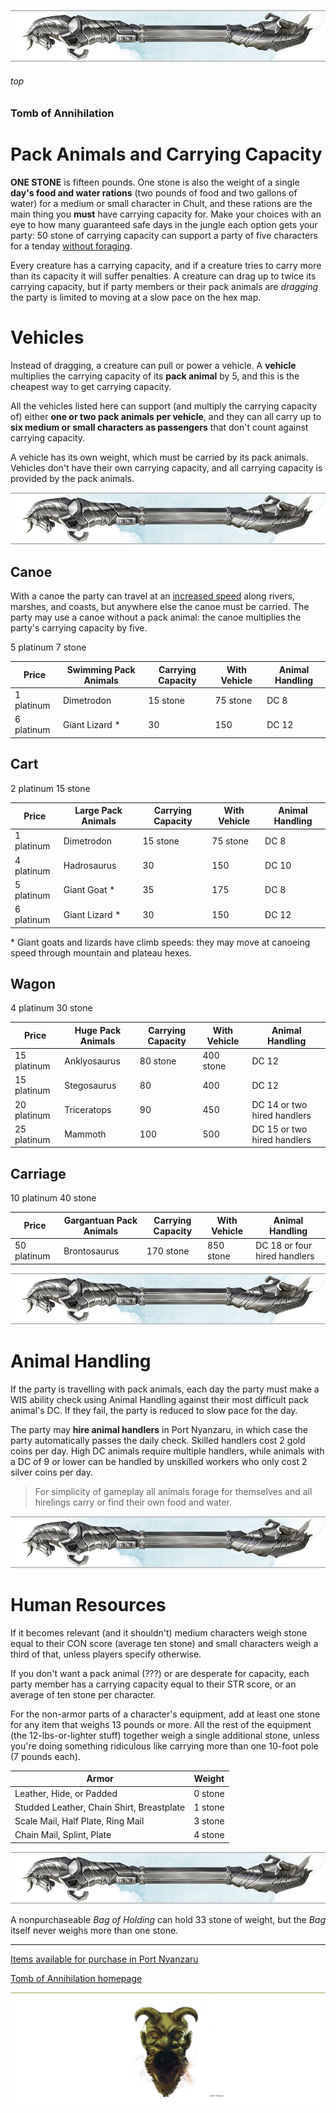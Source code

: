
![immovable rod](/images/immovable-rod.jpg)

###### top

### Tomb of Annihilation
# Pack Animals and Carrying Capacity

__ONE STONE__ is fifteen pounds. One stone is also the weight of a single **day's food and water rations** (two pounds of food and two gallons of water) for a medium or small character in Chult, and these rations are the main thing you **must** have carrying capacity for. Make your choices with an eye to how many guaranteed safe days in the jungle each option gets your party: 50 stone of carrying capacity can support a party of five characters for a tenday [without foraging](travelling.md#foraging-food-and-water).

Every creature has a carrying capacity, and if a creature tries to carry more than its capacity it will suffer penalties. A creature can drag up to twice its carrying capacity, but if party members or their pack animals are _dragging_ the party is limited to moving at a slow pace on the hex map.

# Vehicles

Instead of dragging, a creature can pull or power a vehicle. A __vehicle__ multiplies the carrying capacity of its __pack animal__ by 5, and this is the cheapest way to get carrying capacity.

All the vehicles listed here can support (and multiply the carrying capacity of) either **one or two pack animals per vehicle**, and they can all carry up to **six medium or small characters as passengers** that don't count against carrying capacity.

A vehicle has its own weight, which must be carried by its pack animals. Vehicles don't have their own carrying capacity, and all carrying capacity is provided by the pack animals.

![immovable rod](/images/immovable-rod.jpg)

## Canoe
With a canoe the party can travel at an [increased speed](travelling.md#paces) along rivers, marshes, and coasts, but anywhere else the canoe must be carried. The party may use a canoe without a pack animal: the canoe multiplies the party's carrying capacity by five.

5 platinum
7 stone

|Price|Swimming Pack Animals|Carrying Capacity|With Vehicle|Animal Handling|
|-|-|-|-|-|
|1 platinum|Dimetrodon|15 stone|75 stone|DC 8|
|6 platinum|Giant Lizard *|30|150|DC 12|

## Cart
2 platinum
15 stone

|Price|Large Pack Animals|Carrying Capacity|With Vehicle|Animal Handling|
|-|-|-|-|-|
|1 platinum|Dimetrodon|15 stone|75 stone|DC 8|
|4 platinum|Hadrosaurus|30|150|DC 10|
|5 platinum|Giant Goat *|35|175|DC 8|
|6 platinum|Giant Lizard *|30|150|DC 12|

\* Giant goats and lizards have climb speeds: they may move at canoeing speed through mountain and plateau hexes.

## Wagon
4 platinum
30 stone

|Price|Huge Pack Animals|Carrying Capacity|With Vehicle|Animal Handling|
|-|-|-|-|-|
|15 platinum|Anklyosaurus|80 stone|400 stone|DC 12|
|15 platinum|Stegosaurus|80|400|DC 12|
|20 platinum|Triceratops|90|450|DC 14 or two hired handlers|
|25 platinum|Mammoth|100|500|DC 15 or two hired handlers|

## Carriage
10 platinum
40 stone

|Price|Gargantuan Pack Animals|Carrying Capacity|With Vehicle|Animal Handling|
|-|-|-|-|-|
|50 platinum|Brontosaurus|170 stone|850 stone|DC 18 or four hired handlers

![immovable rod](/images/immovable-rod.jpg)

# Animal Handling
If the party is travelling with pack animals, each day the party must make a WIS ability check using Animal Handling against their most difficult pack animal's DC. If they fail, the party is reduced to slow pace for the day.

The party may **hire animal handlers** in Port Nyanzaru, in which case the party automatically passes the daily check. Skilled handlers cost 2 gold coins per day. High DC animals require multiple handlers, while animals with a DC of 9 or lower can be handled by unskilled workers who only cost 2 silver coins per day.

> For simplicity of gameplay all animals forage for themselves and all hirelings carry or find their own food and water.

![immovable rod](/images/immovable-rod.jpg)

# Human Resources
If it becomes relevant (and it shouldn't) medium characters weigh stone equal to their CON score (average ten stone) and small characters weigh a third of that, unless players specify otherwise.

If you don't want a pack animal (???) or are desperate for capacity, each party member has a carrying capacity equal to their STR score, or an average of ten stone per character.

For the non-armor parts of a character's equipment, add at least one stone for any item that weighs 13 pounds or more. All the rest of the equipment (the 12-lbs-or-lighter stuff) together weigh a single additional stone, unless you're doing something ridiculous like carrying more than one 10-foot pole (7 pounds each).

|Armor|Weight|
|-|-|
|Leather, Hide, or Padded|0 stone|
|Studded Leather, Chain Shirt, Breastplate|1 stone|
|Scale Mail, Half Plate, Ring Mail|3 stone|
|Chain Mail, Splint, Plate|4 stone|

![immovable rod](/images/immovable-rod.jpg)

A nonpurchaseable _Bag of Holding_ can hold 33 stone of weight, but the _Bag_ itself never weighs more than one stone.

---

[Items available for purchase in Port Nyanzaru](Port_Nyanzaru_items.md#top)

[Tomb of Annihilation homepage](README.md#top)

![the end](/images/toa-end.jpg)
